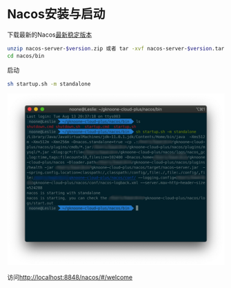 # Nacos安装与启动
<!-- @import "[TOC]" {cmd="toc" depthFrom=2 depthTo=6 orderedList=false} -->
<!-- code_chunk_output -->



<!-- /code_chunk_output -->
下载最新的Nacos[最新稳定版本](https://github.com/alibaba/nacos/releases)

```bash
unzip nacos-server-$version.zip 或者 tar -xvf nacos-server-$version.tar.gz
cd nacos/bin
```

启动

```bash
sh startup.sh -m standalone
```

![image-20190814092622967](assets/image-20190814092622967.jpg)

访问[http://localhost:8848/nacos/#/welcome](http://localhost:8848/nacos/#/welcome)
